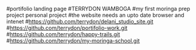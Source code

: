 #portifolio landing page
#TERRYDON WAMBOGA
#my first moringa prep project personal project
#the website needs an upto date browser and intenet
#https://github.com/terrydon/delani_studio_site.git
#https://github.com/terrydon/portifolio-work.git
#https://github.com/terrydon/happy-trails.git
#https://github.com/terrydon/my-moringa-school.git
